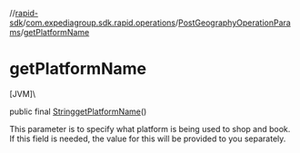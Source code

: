 //[rapid-sdk](../../../index.md)/[com.expediagroup.sdk.rapid.operations](../index.md)/[PostGeographyOperationParams](index.md)/[getPlatformName](get-platform-name.md)

# getPlatformName

[JVM]\

public final [String](https://docs.oracle.com/javase/8/docs/api/java/lang/String.html)[getPlatformName](get-platform-name.md)()

This parameter is to specify what platform is being used to shop and book. If this field is needed, the value for this will be provided to you separately.

